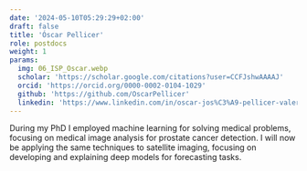 ```yaml
---
date: '2024-05-10T05:29:29+02:00'
draft: false
title: 'Óscar Pellicer'
role: postdocs
weight: 1
params:
  img: 06_ISP_Oscar.webp
  scholar: 'https://scholar.google.com/citations?user=CCFJshwAAAAJ'
  orcid: 'https://orcid.org/0000-0002-0104-1029'
  github: 'https://github.com/OscarPellicer'
  linkedin: 'https://www.linkedin.com/in/oscar-jos%C3%A9-pellicer-valero-9baab9128'
---
```


During my PhD I employed machine learning for solving medical problems, focusing on medical image analysis for prostate cancer detection. I will now be applying the same techniques to satellite imaging, focusing on developing and explaining deep models for forecasting tasks.
